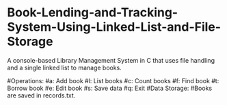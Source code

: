 # Book-Lending-and-Tracking-System-Using-Linked-List-and-File-Storage
A console-based Library Management System in C that uses file handling and a single linked list to manage books.


#Operations:
#a: Add book
#l: List books
#c: Count books
#f: Find book
#t: Borrow book
#e: Edit book
#s: Save data
#q: Exit
#Data Storage:
#Books are saved in records.txt.
